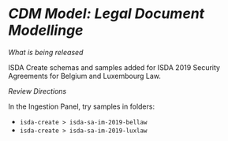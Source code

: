 # *CDM Model: Legal Document Modellinge*

_What is being released_

ISDA Create schemas and samples added for ISDA 2019 Security Agreements for Belgium and Luxembourg Law.

_Review Directions_

In the Ingestion Panel, try samples in folders:

- `isda-create > isda-sa-im-2019-bellaw`
- `isda-create > isda-sa-im-2019-luxlaw`
